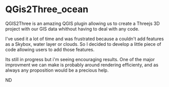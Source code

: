 # QGis2Three_ocean

QGIS2Three is an amazing QGIS plugin allowing us to create a Threejs 3D project with our GIS data whithout having to deal with any code.

I've used it a lot of time and was frustrated because a couldn't add features as a Skybox, water layer or clouds. So I decided to develop a little piece of code allowing users to add those features.

Its still in progress but i'm seeing encouraging results. One of the major improvment we can make is probably around rendering efficienty, and as always any proposition would be a precious help.

ND
